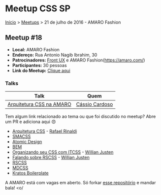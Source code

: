 Meetup CSS SP
======

[Início](../README.md) > [Meetups](../meetups.md) > 21 de julho de 2016 - AMARO Fashion

## Meetup #18

* **Local:** AMARO Fashion
* **Endereço:** Rua Antonio Nagib Ibrahim, 30
* **Patrocinadores:** [Front UX](https://twitter.com/front_ux) e AMARO Fashion(https://amaro.com/)
* **Participantes:** 30 pessoas
* **Link do Meetup:** [Clique aqui](bit.ly/meetup-css-18)

### Talks

| Talk                                           | Quem
| ---------------------------------------------  | ------------------------------------------------------------------|
| [Arquitetura CSS na AMARO](https://speakerdeck.com/cassiocardoso/arquitetura-css-na-amaro) | [Cássio Cardoso](https://twitter.com/cassiocardoso) |


Tem algum link relacionado ao tema ou que foi discutido no meetup? Abre um PR e adiciona aqui :heart_eyes:

* [Arquitetura CSS](https://speakerdeck.com/rafaelrinaldi/arquitetura-css) - [Rafael Rinaldi](https://twitter.com/rafaelrinaldi)
* [SMACSS](https://smacss.com/)
* [Atomic Design](http://bradfrost.com/blog/post/atomic-web-design/)
* [BEM](http://getbem.com/introduction/)
* [Organizando seu CSS com ITCSS](https://willianjusten.com.br/organizando-seu-css-com-itcss/) - [Willian Justen](https://twitter.com/Willian_justen)
* [Falando sobre RSCSS](https://willianjusten.com.br/falando-sobre-rscss/) - [Willian Justen](https://twitter.com/Willian_justen)
* [RSCSS](http://rscss.io/variants.html)
* [MDCSS](https://github.com/jonathantneal/mdcss)
* [Kratos Boilerplate](https://github.com/LFeh/kratos-boilerplate)

A AMARO está com vagas em aberto. Só forkar [esse repositório](https://github.com/amaroteam/front-end-challenge) e mandar bala! <o/
